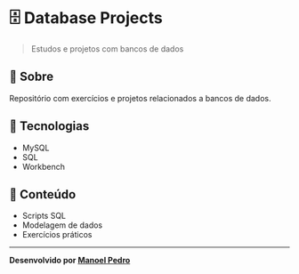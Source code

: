 # 🗄️ Database Projects

> Estudos e projetos com bancos de dados

## 📖 Sobre

Repositório com exercícios e projetos relacionados a bancos de dados.

## 🚀 Tecnologias

- MySQL
- SQL
- Workbench

## 📁 Conteúdo

- Scripts SQL
- Modelagem de dados
- Exercícios práticos

---
**Desenvolvido por [Manoel Pedro](https://www.linkedin.com/in/manoeltelesps)**


